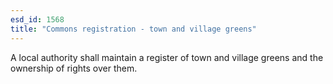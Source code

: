 ```yaml
---
esd_id: 1568
title: "Commons registration - town and village greens"
---
```


A local authority shall maintain a register of town and village greens and the ownership of rights over them.

